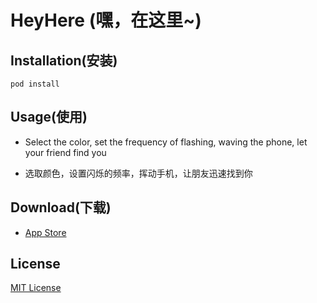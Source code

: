 HeyHere (嘿，在这里~)
===========

## Installation(安装)

    pod install

## Usage(使用)

* Select the color, set the frequency of flashing, waving the phone,  let your friend find you

* 选取颜色，设置闪烁的频率，挥动手机，让朋友迅速找到你

## Download(下载)
* [App Store](https://itunes.apple.com/app/firefox-web-browser/id967104158)

## License
[MIT License](http://opensource.org/licenses/MIT)
